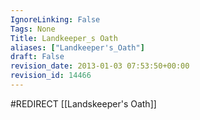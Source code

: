 ```yaml
---
IgnoreLinking: False
Tags: None
Title: Landkeeper_s Oath
aliases: ["Landkeeper's_Oath"]
draft: False
revision_date: 2013-01-03 07:53:50+00:00
revision_id: 14466
---
```


#REDIRECT [[Landskeeper's Oath]]